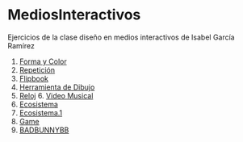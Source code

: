 # MediosInteractivos
Ejercicios de la clase diseño en medios interactivos de Isabel García Ramírez
1. [Forma y Color](https://igarciaramirez.github.io/mediosInteractivos/01)
2. [Repetición](https://igarciaramirez.github.io/mediosInteractivos/02)
3. [Flipbook](https://igarciaramirez.github.io/mediosInteractivos/03)
4. [Herramienta de Dibujo](https://igarciaramirez.github.io/mediosInteractivos/04)
5. [Reloj](https://igarciaramirez.github.io/mediosInteractivos/05)
6. [Video Musical](https://editor.p5js.org/IsabelGarciaR/sketches/H12M1LbYQ)
7. [Ecosistema](https://igarciaramirez.github.io/mediosInteractivos/07)
8. [Ecosistema.1](https://igarciaramirez.github.io/mediosInteractivos/08)
9. [Game](https://igarciaramirez.github.io/mediosInteractivos/09)
10. [BADBUNNYBB](https://igarciaramirez.github.io/mediosInteractivos/JUEGO)
